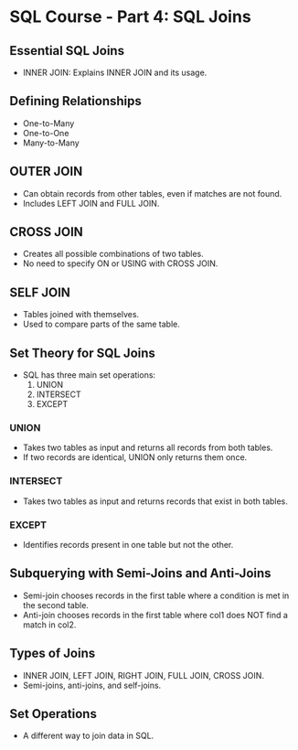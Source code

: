 # SQL Course - Part 4: SQL Joins

## Essential SQL Joins

- INNER JOIN: Explains INNER JOIN and its usage.

## Defining Relationships

- One-to-Many
- One-to-One
- Many-to-Many

## OUTER JOIN

- Can obtain records from other tables, even if matches are not found.
- Includes LEFT JOIN and FULL JOIN.

## CROSS JOIN

- Creates all possible combinations of two tables.
- No need to specify ON or USING with CROSS JOIN.

## SELF JOIN

- Tables joined with themselves.
- Used to compare parts of the same table.

## Set Theory for SQL Joins

- SQL has three main set operations:
  1. UNION
  2. INTERSECT
  3. EXCEPT

### UNION

- Takes two tables as input and returns all records from both tables.
- If two records are identical, UNION only returns them once.

### INTERSECT

- Takes two tables as input and returns records that exist in both tables.

### EXCEPT

- Identifies records present in one table but not the other.

## Subquerying with Semi-Joins and Anti-Joins

- Semi-join chooses records in the first table where a condition is met in the second table.
- Anti-join chooses records in the first table where col1 does NOT find a match in col2.

## Types of Joins

- INNER JOIN, LEFT JOIN, RIGHT JOIN, FULL JOIN, CROSS JOIN.
- Semi-joins, anti-joins, and self-joins.

## Set Operations

- A different way to join data in SQL.

